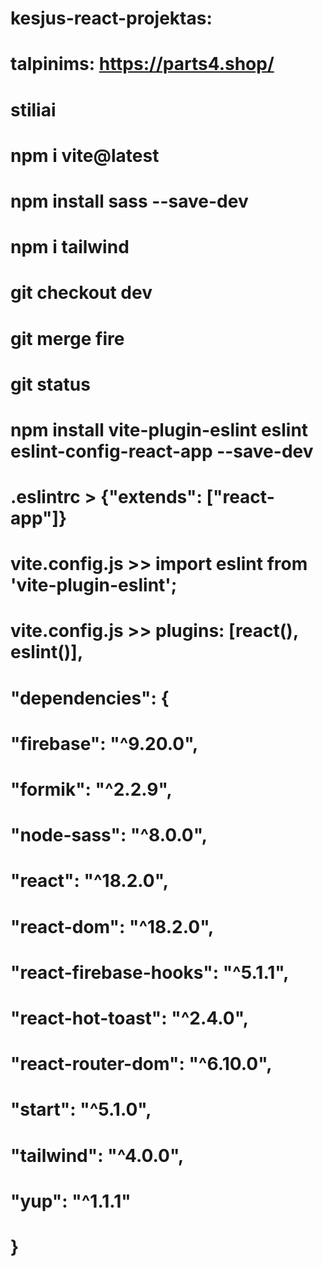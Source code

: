 # kesjus-react-projektas:
# talpinims: https://parts4.shop/

# stiliai
# npm i vite@latest
# npm install sass --save-dev
# npm i tailwind

# git checkout dev
# git merge fire
# git status

# npm install vite-plugin-eslint eslint eslint-config-react-app --save-dev
# .eslintrc > {"extends": ["react-app"]}
# vite.config.js >> import eslint from 'vite-plugin-eslint';
# vite.config.js >> plugins: [react(), eslint()],

#  "dependencies": {
#    "firebase": "^9.20.0",
#    "formik": "^2.2.9",
#    "node-sass": "^8.0.0",
#    "react": "^18.2.0",
#    "react-dom": "^18.2.0",
#    "react-firebase-hooks": "^5.1.1",
#    "react-hot-toast": "^2.4.0",
#    "react-router-dom": "^6.10.0",
#    "start": "^5.1.0",
#    "tailwind": "^4.0.0",
#    "yup": "^1.1.1"
#  }

